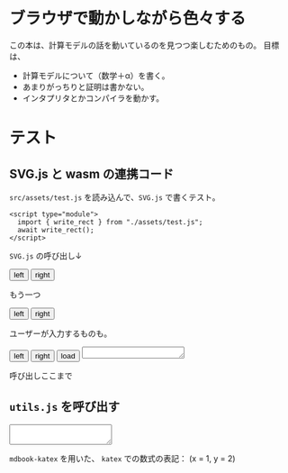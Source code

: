 # ブラウザで動かしながら色々する

この本は、計算モデルの話を動いているのを見つつ楽しむためのもの。
目標は、

- 計算モデルについて（数学＋α）を書く。
- あまりがっちりと証明は書かない。
- インタプリタとかコンパイラを動かす。

# テスト

## SVG.js と wasm の連携コード
`src/assets/test.js` を読み込んで、`SVG.js` で書くテスト。
```
<script type="module">
  import { write_rect } from "./assets/test.js";
  await write_rect();
</script>
```

<script type="module">
  import { load } from "./assets/generated/test_global_tape/test_global_tape_glue.js";
  await load();
  document.dispatchEvent(new Event("wasm-ready"));
</script>

`SVG.js` の呼び出し↓
<div id="svg_test1">
<button id="left1"> left </button>
<button id="right1"> right </button>

<script type="module">
  import { ready, tape_init } from "./assets/generated/test_global_tape/test_global_tape_glue.js";
  await ready;
  let tape_reload = tape_init("svg_test1", "left1", "right1");
  tape_reload("1,2,3 | 4 | 5,6,7");
</script>
</div>

もう一つ

<div id="svg_test2">
<button id="left2"> left </button>
<button id="right2"> right </button>

<script type="module">
  import { ready, tape_init } from "./assets/generated/test_global_tape/test_global_tape_glue.js";
  await ready;
  let tape_reload = tape_init("svg_test2", "left2", "right2");

  const res = await fetch("./assets/component/test_global_tape/tape.txt");
  const text = await res.text();
  tape_reload(text);
</script>
</div>

ユーザーが入力するものも。

<div id="svg_test3">
<button id="left3"> left </button>
<button id="right3"> right </button>
<button id="load"> load </button>
<textarea id="user_defined" rows="1"></textarea>

<script type="module">
  import { ready, tape_init } from "./assets/generated/test_global_tape/test_global_tape_glue.js";
  await ready;
  let tape_reload = tape_init("svg_test3", "left3", "right3");
  
  document.getElementById("load").addEventListener("click", () => {
      const tape_str = document.getElementById("user_defined").value.trim();
      tape_reload(tape_str);
    });
</script>
</div>

呼び出しここまで

## `utils.js` を呼び出す
<script type="module">
  import { TextAreaSource } from "./assets/utils.js";
  let v = new TextAreaSource("test_code");
</script>
<textarea id="test_code"> </textarea>

`mdbook-katex` を用いた、 `katex` での数式の表記： \(x = 1, y = 2\)
